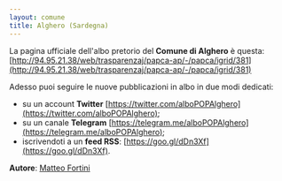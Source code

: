```yaml
---
layout: comune
title: Alghero (Sardegna)
---
```


La pagina ufficiale dell'albo pretorio del **Comune di Alghero** è questa: [http://94.95.21.38/web/trasparenzaj/papca-ap/-/papca/igrid/381](http://94.95.21.38/web/trasparenzaj/papca-ap/-/papca/igrid/381)

Adesso puoi seguire le nuove pubblicazioni in albo in due modi dedicati:

* su un account **Twitter** [https://twitter.com/alboPOPAlghero](https://twitter.com/alboPOPAlghero);
* su un canale **Telegram** [https://telegram.me/alboPOPAlghero](https://telegram.me/alboPOPAlghero);
* iscrivendoti a un **feed RSS**: [https://goo.gl/dDn3Xf](https://goo.gl/dDn3Xf).


**Autore**: [Matteo Fortini](https://twitter.com/matt_fortini)
